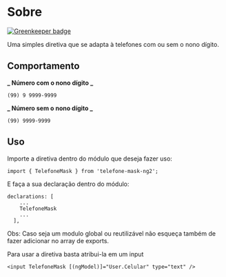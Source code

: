# Sobre

[![Greenkeeper badge](https://badges.greenkeeper.io/assuncaocharles/telefone-mask-ng2.svg)](https://greenkeeper.io/)

Uma simples diretiva que se adapta à telefones com ou sem o nono dígito.

## Comportamento

**_ Número com o nono dígito _**

```
(99) 9 9999-9999
```

**_ Número sem o nono dígito _**

```
(99) 9999-9999
```

## Uso

Importe a diretiva dentro do módulo que deseja fazer uso:

```
import { TelefoneMask } from 'telefone-mask-ng2';
```

E faça a sua declaração dentro do módulo:

```
declarations: [
    ...
    TelefoneMask
    ...
  ],
```

Obs: Caso seja um modulo global ou reutilizável não esqueça também de fazer adicionar no array de exports.

Para usar a diretiva basta atribui-la em um input

```
<input TelefoneMask [(ngModel)]="User.Celular" type="text" />
```
